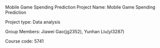 
Mobile Game Spending Prediction
Project Name: Mobile Game Spending Prediction

Project type: Data analysis

Group Members: Jiawei Gao(jg2352), Yunhan Liu(yl3287)

Course code: 5741
